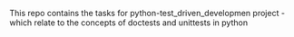 This repo contains the tasks for python-test_driven_developmen project - which relate to the concepts of doctests and unittests in python
